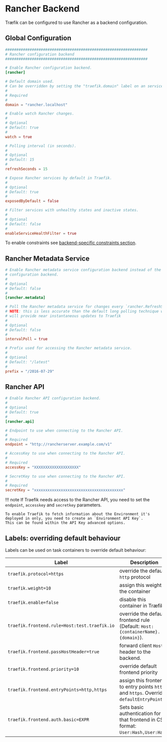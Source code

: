 # Rancher Backend

Træfik can be configured to use Rancher as a backend configuration.

## Global Configuration

```toml
################################################################
# Rancher configuration backend
################################################################

# Enable Rancher configuration backend.
[rancher]

# Default domain used.
# Can be overridden by setting the "traefik.domain" label on an service.
#
# Required
#
domain = "rancher.localhost"

# Enable watch Rancher changes.
#
# Optional
# Default: true
#
watch = true

# Polling interval (in seconds).
#
# Optional
# Default: 15
#
refreshSeconds = 15

# Expose Rancher services by default in Traefik.
#
# Optional
# Default: true
#
exposedByDefault = false

# Filter services with unhealthy states and inactive states.
#
# Optional
# Default: false
#
enableServiceHealthFilter = true
```

To enable constraints see [backend-specific constraints section](/configuration/commons/#backend-specific).

## Rancher Metadata Service

```toml
# Enable Rancher metadata service configuration backend instead of the API
# configuration backend.
#
# Optional
# Default: false
#
[rancher.metadata]

# Poll the Rancher metadata service for changes every `rancher.RefreshSeconds`.
# NOTE: this is less accurate than the default long polling technique which
# will provide near instantaneous updates to Traefik
#
# Optional
# Default: false
#
intervalPoll = true

# Prefix used for accessing the Rancher metadata service.
#
# Optional
# Default: "/latest"
#
prefix = "/2016-07-29"
```

## Rancher API

```toml
# Enable Rancher API configuration backend.
#
# Optional
# Default: true
#
[rancher.api]

# Endpoint to use when connecting to the Rancher API.
#
# Required
endpoint = "http://rancherserver.example.com/v1"

# AccessKey to use when connecting to the Rancher API.
#
# Required
accessKey = "XXXXXXXXXXXXXXXXXXXX"

# SecretKey to use when connecting to the Rancher API.
#
# Required
secretKey = "xxxxxxxxxxxxxxxxxxxxxxxxxxxxxxxxxxxxxxxx"
```

!!! note
    If Traefik needs access to the Rancher API, you need to set the `endpoint`, `accesskey` and `secretkey` parameters.

    To enable Traefik to fetch information about the Environment it's deployed in only, you need to create an `Environment API Key`.
    This can be found within the API Key advanced options.

## Labels: overriding default behaviour

Labels can be used on task containers to override default behaviour:

| Label                                        | Description                                                                              |
|----------------------------------------------|------------------------------------------------------------------------------------------|
| `traefik.protocol=https`                     | override the default `http` protocol                                                     |
| `traefik.weight=10`                          | assign this weight to the container                                                      |
| `traefik.enable=false`                       | disable this container in Træfik                                                         |
| `traefik.frontend.rule=Host:test.traefik.io` | override the default frontend rule (Default: `Host:{containerName}.{domain}`).           |
| `traefik.frontend.passHostHeader=true`       | forward client `Host` header to the backend.                                             |
| `traefik.frontend.priority=10`               | override default frontend priority                                                       |
| `traefik.frontend.entryPoints=http,https`    | assign this frontend to entry points `http` and `https`. Overrides `defaultEntryPoints`. |
| `traefik.frontend.auth.basic=EXPR`           | Sets basic authentication for that frontend in CSV format: `User:Hash,User:Hash`.        |
